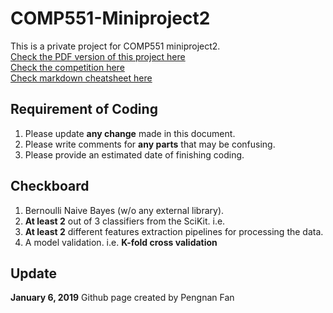 # COMP551-Miniproject2
This is a private project for COMP551 miniproject2.  
[Check the PDF version of this project here](https://www.cs.mcgill.ca/~wlh/comp551/files/miniproject2_spec.pdf)  
[Check the competition here](https://www.kaggle.com/c/comp-551-imbd-sentiment-classification/data)  
[Check markdown cheatsheet here](https://github.com/adam-p/markdown-here/wiki/Markdown-Cheatsheet)

## Requirement of Coding
1) Please update **any change** made in this document.  
2) Please write comments for **any parts** that may be confusing.  
3) Please provide an estimated date of finishing coding.  

## Checkboard  
1) Bernoulli Naive Bayes (w/o any external library).  
2) **At least 2** out of 3 classifiers from the SciKit. i.e.
3) **At least 2** different features extraction pipelines for processing the data.  
4) A model validation. i.e. **K-fold cross validation**  

## Update
**January 6, 2019** Github page created by Pengnan Fan
